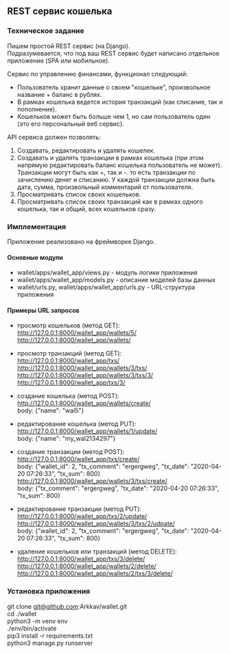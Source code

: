 ## REST сервис кошелька

### Техническое задание
Пишем простой REST сервис (на Django).<br/>
Подразумевается, что под ваш REST сервис будет написано отдельное приложение (SPA или мобильное).
 
Сервис по управлению финансами, функционал следующий:
- Пользователь хранит данные о своем "кошельке", произвольное название + баланс в рублях.
- В рамках кошелька ведется история транзакций (как списание, так и пополнение).
- Кошельков может быть больше чем 1, но сам пользователь один (это его персональный веб сервис).
 
API сервиса должен позволять:
1. Создавать, редактировать и удалять кошелек.
2. Создавать и удалять транзакции в рамках кошелька (при этом напрямую редактировать баланс кошелька пользователь не может).
Транзакции могут быть как +, так и -. то есть транзакции по зачислению денег и списанию. 
У каждой транзакции должна быть дата, сумма, произвольный комментарий от пользователя.
3. Просматривать список своих кошельков.
4. Просматривать список своих транзакций как в рамках одного кошелька, так и общий, всех кошельков сразу.

### Имплементация
Приложение реализовано на фреймворке Django.
 
#### Основные модули 
- wallet/apps/wallet_app/views.py - модуль логики приложения
- wallet/apps/wallet_app/models.py - описание моделей базы данных
- wallet/urls.py, wallet/apps/wallet_app/urls.py - URL-структура приложения

#### Примеры URL запросов
- просмотр кошельков (метод GET):<br/>
    http://127.0.0.1:8000/wallet_app/wallets/5/ <br/>
    http://127.0.0.1:8000/wallet_app/wallets/ <br/>

- просмотр транзакций (метод GET): <br/>
    http://127.0.0.1:8000/wallet_app/txs/ <br/>
    http://127.0.0.1:8000/wallet_app/wallets/3/txs/ <br/>
    http://127.0.0.1:8000/wallet_app/wallets/3/txs/3/ <br/>
    http://127.0.0.1:8000/wallet_app/txs/3/ <br/>

- создание кошелька (метод POST): <br/>
    http://127.0.0.1:8000/wallet_app/wallets/create/ <br/>
    body: {"name": "wal5"} <br/>

- редактирование кошелька (метод PUT): <br/>
    http://127.0.0.1:8000/wallet_app/wallets/1/update/ <br/>
    body: {"name": "my_wal2134297"} <br/>

- создание транзакции (метод POST): <br/>
    http://127.0.0.1:8000/wallet_app/txs/create/ <br/>
    body: {"wallet_id": 2, "tx_comment": "ergergweg", "tx_date": "2020-04-20 07:26:33", "tx_sum": 800} <br/>
    http://127.0.0.1:8000/wallet_app/wallets/3/txs/create/ <br/>
    body: {"tx_comment": "ergergweg", "tx_date": "2020-04-20 07:26:33", "tx_sum": 800} <br/>

- редактирование транзакции (метод PUT): <br/>
    http://127.0.0.1:8000/wallet_app/txs/2/update/ <br/>
    http://127.0.0.1:8000/wallet_app/wallets/3/txs/2/udpate/ <br/>
    body: {"wallet_id": 2, "tx_comment": "ergergweg", "tx_date": "2020-04-20 07:26:33", "tx_sum": 800} <br/>

- удаление кошельков или транзакций (метод DELETE): <br/>
    http://127.0.0.1:8000/wallet_app/txs/3/delete/ <br/>
    http://127.0.0.1:8000/wallet_app/wallets/2/delete/ <br/>
    http://127.0.0.1:8000/wallet_app/wallets/2/txs/3/delete/ <br/>

### Установка приложения 
git clone git@github.com:Arkkav/wallet.git<br/>
cd ./wallet<br/>
python3 -m venv env<br/>
./env/bin/activate<br/>
pip3 install -r requirements.txt<br/>
python3 manage.py runserver 

